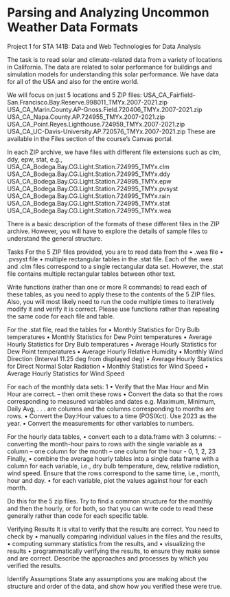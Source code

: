 # Parsing and Analyzing Uncommon Weather Data Formats
Project 1 for STA 141B: Data and Web Technologies for Data Analysis

The task is to read solar and climate-related data from a variety of locations in California. The data are related to solar performance for buildings and simulation models for understanding this solar performance.
We have data for all of the USA and also for the entire world.

We will focus on just 5 locations and 5 ZIP files:
USA_CA_Fairfield-San.Francisco.Bay.Reserve.998011_TMYx.2007-2021.zip
USA_CA_Marin.County.AP-Gnoss.Field.720406_TMYx.2007-2021.zip
USA_CA_Napa.County.AP.724955_TMYx.2007-2021.zip
USA_CA_Point.Reyes.Lighthouse.724959_TMYx.2007-2021.zip
USA_CA_UC-Davis-University.AP.720576_TMYx.2007-2021.zip
These are available in the Files section of the course’s Canvas portal.

In each ZIP archive, we have files with different file extensions such as clm, ddy, epw, stat, e.g.,
USA_CA_Bodega.Bay.CG.Light.Station.724995_TMYx.clm
USA_CA_Bodega.Bay.CG.Light.Station.724995_TMYx.ddy
USA_CA_Bodega.Bay.CG.Light.Station.724995_TMYx.epw
USA_CA_Bodega.Bay.CG.Light.Station.724995_TMYx.pvsyst
USA_CA_Bodega.Bay.CG.Light.Station.724995_TMYx.rain
USA_CA_Bodega.Bay.CG.Light.Station.724995_TMYx.stat
USA_CA_Bodega.Bay.CG.Light.Station.724995_TMYx.wea

There is a basic description of the formats of these different files in the ZIP archive. However, you will have to explore the
details of sample files to understand the general structure.

Tasks
For the 5 ZIP files provided, you are to read data from the
• .wea file
• .pvsyst file
• multiple rectangular tables in the .stat file.
Each of the .wea and .clm files correspond to a single rectangular data set. However, the .stat file contains multiple rectangular
tables between other text.

Write functions (rather than one or more R commands) to read each of these tables, as you need to apply these to the contents
of the 5 ZIP files. Also, you will most likely need to run the code multiple times to iteratively modify it and verify it is correct.
Please use functions rather than repeating the same code for each file and table.

For the .stat file, read the tables for
• Monthly Statistics for Dry Bulb temperatures
• Monthly Statistics for Dew Point temperatures
• Average Hourly Statistics for Dry Bulb temperatures
• Average Hourly Statistics for Dew Point temperatures
• Average Hourly Relative Humidity
• Monthly Wind Direction {Interval 11.25 deg from displayed deg)
• Average Hourly Statistics for Direct Normal Solar Radiation
• Monthly Statistics for Wind Speed
• Average Hourly Statistics for Wind Speed

For each of the monthly data sets:
1
• Verify that the Max Hour and Min Hour are correct.
– then omit these rows
• Convert the data so that the rows corresponding to measured variables and dates e.g. Maximum, Minimum, Daily Avg,
. . . are columns and the columns corresponding to months are rows.
• Convert the Day:Hour values to a time (POSIXct). Use 2023 as the year.
• Convert the measurements for other variables to numbers.

For the hourly data tables,
• convert each to a data.frame with 3 columns:
– converting the month-hour pairs to rows with the single variable as a column
– one column for the month
– one column for the hour - 0, 1, 2, 23
Finally,
• combine the average hourly tables into a single data frame with a column for each variable, i.e., dry bulb temperature,
dew, relative radiation, wind speed. Ensure that the rows correspond to the same time, i.e., month, hour and day.
• for each variable, plot the values against hour for each month.

Do this for the 5 zip files.
Try to find a common structure for the monthly and then the hourly, or for both, so that you can write code
to read these generally rather than code for each specific table.

Verifying Results
It is vital to verify that the results are correct. You need to check by
• manually comparing individual values in the files and the results,
• computing summary statistics from the results, and
• visualizing the results
• programmatically verifying the results, to ensure they make sense and are correct.
Describe the approaches and processes by which you verified the results.

Identify Assumptions
State any assumptions you are making about the structure and order of the data, and show how you verified these were true.
